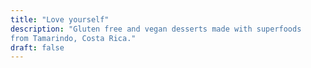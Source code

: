 ```yaml
---
title: "Love yourself"
description: "Gluten free and vegan desserts made with superfoods
from Tamarindo, Costa Rica."
draft: false
---
```

